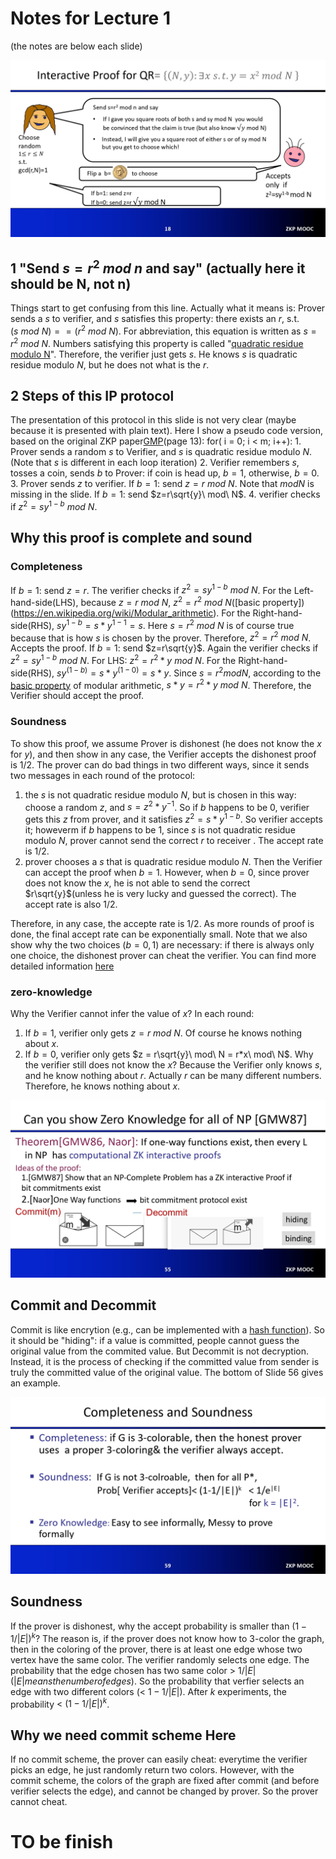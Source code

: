 # Notes for Lecture 1
(the notes are below each slide)

![slide18](./slides/Lecture1-18.jpg)
## 1 "Send $s=r^2\ mod\ n$ and say" (actually here it should be N, not n)
Things start to get confusing from this line. Actually what it means is: Prover sends a $s$ to verifier, and $s$ satisfies this property: there exists an $r$, s.t. $(s\ mod\ N) == (r^2\ mod\ N)$. For abbreviation, this equation is written as $s = r^2\ mod\ N$. Numbers satisfying this property is called "[quadratic residue modulo N](https://en.wikipedia.org/wiki/Quadratic_residue)".
Therefore, the verifier just gets $s$. He knows $s$ is quadratic residue modulo $N$, but he does not what is the $r$.

## 2 Steps of this IP protocol
The presentation of this protocol in this slide is not very clear (maybe because it is presented with plain text). Here I show a pseudo code version, based on the original ZKP paper[GMP](https://people.csail.mit.edu/silvio/Selected%20Scientific%20Papers/Proof%20Systems/The_Knowledge_Complexity_Of_Interactive_Proof_Systems.pdf)(page 13):
for( i = 0; i < m; i++):
    1. Prover sends a random $s$ to Verifier, and $s$ is quadratic residue modulo $N$. (Note that $s$ is different in each loop iteration)
    2. Verifier remembers $s$, tosses a coin, sends $b$ to Prover: if coin is head up, $b = 1$, otherwise, $b=0$.
    3. Prover sends $z$ to verifier. If $b=1$: send $z=r\ mod\ N$. Note that $mod N$ is missing in the slide. If $b=1$: send $z=r\sqrt{y}\ mod\ N$.
    4. verifier checks if $z^2 = sy^{1-b}\ mod\ N$.


## Why this proof is complete and sound
### Completeness
If $b=1$: send $z=r$. The verifier checks if $z^2 = sy^{1-b}\ mod\ N$. For the Left-hand-side(LHS), because $z=r\ mod\ N$, $z^2 = r^2\ mod\ N$([basic property])(https://en.wikipedia.org/wiki/Modular_arithmetic). For the Right-hand-side(RHS), $sy^{1-b}=s*y^{1-1}=s$. Here $s = r^2\ mod\ N$ is of course true because that is how $s$ is chosen by the prover. Therefore, $z^2 = r^2\ mod\ N$. Accepts the proof.
If $b=1$: send $z=r\sqrt{y}$. Again the verifier checks if $z^2 = sy^{1-b}\ mod\ N$. For LHS: $z^2 = r^2*y\ mod\ N$. For the Right-hand-side(RHS), $sy^(1-b)=s*y^(1-0) = s*y$. Since $s = r^2 mod N$, according to the [basic property](https://en.wikipedia.org/wiki/Modular_arithmetic) of modular arithmetic, $s*y = r^2*y\ mod\ N$.
Therefore, the Verifier should accept the proof.

### Soundness
To show this proof, we assume Prover is dishonest (he does not know the $x$ for $y$), and then show in any case, the Verifier accepts the dishonest proof is 1/2.
The prover can do bad things in two different ways, since it sends two messages in each round of the protocol:
1. the $s$ is not quadratic residue modulo $N$, but is chosen in this way: choose a random $z$, and $s = z^2*y^{-1}$. So if $b$ happens to be 0, verifier gets this $z$ from prover, and it satisfies $z^2 = s*y^{1-b}$. So verifier accepts it; howeverm if $b$ happens to be 1, since $s$ is not quadratic residue modulo $N$, prover cannot send the correct $r$ to receiver . The accept rate is 1/2.
2. prover chooses a $s$ that is quadratic residue modulo $N$. Then the Verifier can accept the proof when $b=1$. However, when $b=0$, since prover does not know the $x$, he is not able to send the correct $r\sqrt{y}$(unless he is very lucky and guessed the correct). The accept rate is also 1/2.


Therefore, in any case, the accepte rate is 1/2. As more rounds of proof is done, the final accept rate can be exponentially small.
Note that we also show why the two choices ($b=0, 1$) are necessary: if there is always only one choice, the dishonest prover can cheat the verifier.
You can find more detailed information [here](https://crypto.stackexchange.com/questions/9528/zero-knowledge-proof-using-quadratic-residue-why-two-options)

### zero-knowledge
Why the Verifier cannot infer the value of $x$? In each round:
1. If $b=1$, verifier only gets $z = r\ mod\ N$. Of course he knows nothing about $x$.
2. If $b=0$, verifier only gets $z = r\sqrt{y}\ mod\ N = r*x\ mod\ N$. Why the verifier still does not know the $x$? Because the Verifier only knows $s$,
and he know nothing about $r$. Actually $r$ can be many different numbers. Therefore, he knows nothing about $x$. 


![slide55](./slides/Lecture1-55.jpg)
## Commit and Decommit
Commit is like encrytion (e.g., can be implemented with a [hash function](https://crypto.stackexchange.com/questions/6790/commitment-scheme-using-hash-functions)). So it should be "hiding": if a value is committed, people cannot guess the original value from the commited value. 
But Decommit is not decryption. Instead, it is the process of checking if the committed value from sender is truly the committed value of the original value. The bottom of Slide 56 gives an example. 

![slide59](./slides/Lecture1-59.jpg)
## Soundness
If the prover is dishonest, why the accept probability is smaller than $(1-1/|E|)^k$?
The reason is, if the prover does not know how to 3-color the graph, then in the coloring of the prover, there is at least one edge whose two vertex have the same color.
The verifier randomly selects one edge. The probability that the edge chosen has two same color $>\ 1/|E|$ ($|E| means the number of edges$). 
So the probability that verfier selects an edge with two different colors $(<\ 1-1/|E|)$. 
After $k$ experiments, the probability $<\ (1-1/|E|)^k$. 

## Why we need commit scheme Here
If no commit scheme, the prover can easily cheat: everytime the verifier picks an edge, he just randomly return two colors. However, with the commit scheme, the colors of the graph are fixed after commit (and before verifier selects the edge), and cannot be changed by prover. So the prover cannot cheat.

# TO be finish